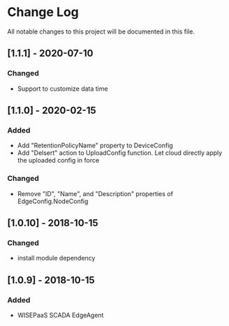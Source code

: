 # Change Log
All notable changes to this project will be documented in this file.

## [1.1.1] - 2020-07-10
### Changed
- Support to customize data time

## [1.1.0] - 2020-02-15
### Added
- Add "RetentionPolicyName" property to DeviceConfig
- Add "Delsert" action to UploadConfig function. Let cloud directly apply the uploaded config in force
### Changed
- Remove "ID", "Name", and "Description" properties of EdgeConfig.NodeConfig

## [1.0.10] - 2018-10-15
### Changed
- install module dependency

## [1.0.9] - 2018-10-15
### Added
- WISEPaaS SCADA EdgeAgent